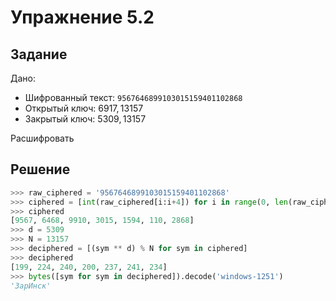# Упражнение 5.2

## Задание

Дано:

- Шифрованный текст: `9567646899103015159401102868`
- Открытый ключ: ${6917, 13157}$
- Закрытый ключ: ${5309, 13157}$

Расшифровать

## Решение

```python
>>> raw_ciphered = '9567646899103015159401102868'
>>> ciphered = [int(raw_ciphered[i:i+4]) for i in range(0, len(raw_ciphered), 4)]
>>> ciphered
[9567, 6468, 9910, 3015, 1594, 110, 2868]
>>> d = 5309
>>> N = 13157
>>> deciphered = [(sym ** d) % N for sym in ciphered]
>>> deciphered
[199, 224, 240, 200, 237, 241, 234]
>>> bytes([sym for sym in deciphered]).decode('windows-1251')
'ЗарИнск'
```
